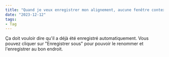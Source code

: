 ```yaml
---
title: "Quand je veux enregistrer mon alignement, aucune fenêtre contextuelle n'apparaît."
date: "2023-12-12"
tags:
- Tag
---
```


Ça doit vouloir dire qu'il a déjà été enregistré automatiquement. Vous pouvez cliquer sur "Enregistrer sous" pour pouvoir le renommer et l'enregistrer au bon endroit.
